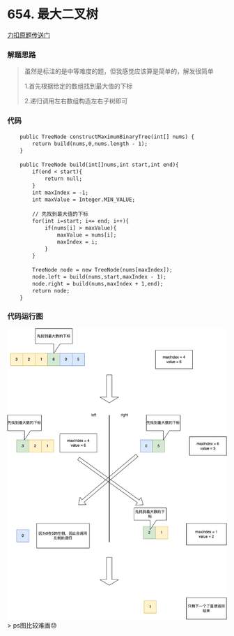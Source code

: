 # 654. 最大二叉树

[力扣原题传送门](https://leetcode-cn.com/problems/maximum-binary-tree/)


### 解题思路

> 虽然是标注的是中等难度的题，但我感觉应该算是简单的，解发很简单</p>
> 1.首先根据给定的数组找到最大值的下标</p>
> 2.递归调用左右数组构造左右子树即可</p>


### 代码

```
    public TreeNode constructMaximumBinaryTree(int[] nums) {
        return build(nums,0,nums.length - 1);
    }

    public TreeNode build(int[]nums,int start,int end){
        if(end < start){
            return null;
        }
        int maxIndex = -1;
        int maxValue = Integer.MIN_VALUE;

        // 先找到最大值的下标
        for(int i=start; i<= end; i++){
            if(nums[i] > maxValue){
                maxValue = nums[i];
                maxIndex = i;
            }
        }

        TreeNode node = new TreeNode(nums[maxIndex]);
        node.left = build(nums,start,maxIndex - 1);
        node.right = build(nums,maxIndex + 1,end);
        return node;
    }
```



### 代码运行图
<img src="./resources/654图解.png" style="margin: 0 auto; width: 600px;" />
> ps图比较难画😓
